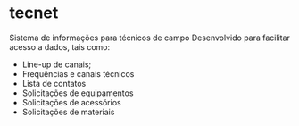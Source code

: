 # tecnet
Sistema de informações para técnicos de campo
Desenvolvido para facilitar acesso a dados, tais como:
* Line-up de canais;
* Frequências e canais técnicos
* Lista de contatos
* Solicitações de equipamentos
* Solicitações de acessórios
* Solicitações de materiais
